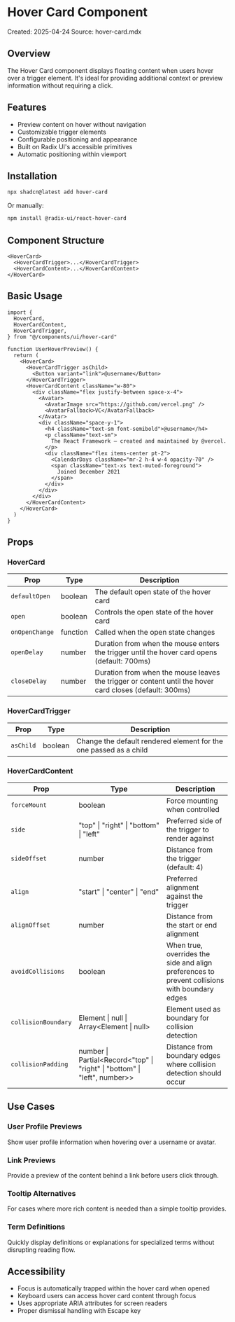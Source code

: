 # Hover Card Component
Created: 2025-04-24
Source: hover-card.mdx

## Overview
The Hover Card component displays floating content when users hover over a trigger element. It's ideal for providing additional context or preview information without requiring a click.

## Features
- Preview content on hover without navigation
- Customizable trigger elements
- Configurable positioning and appearance
- Built on Radix UI's accessible primitives
- Automatic positioning within viewport

## Installation

```bash
npx shadcn@latest add hover-card
```

Or manually:

```bash
npm install @radix-ui/react-hover-card
```

## Component Structure

```tsx
<HoverCard>
  <HoverCardTrigger>...</HoverCardTrigger>
  <HoverCardContent>...</HoverCardContent>
</HoverCard>
```

## Basic Usage

```tsx
import {
  HoverCard,
  HoverCardContent,
  HoverCardTrigger,
} from "@/components/ui/hover-card"

function UserHoverPreview() {
  return (
    <HoverCard>
      <HoverCardTrigger asChild>
        <Button variant="link">@username</Button>
      </HoverCardTrigger>
      <HoverCardContent className="w-80">
        <div className="flex justify-between space-x-4">
          <Avatar>
            <AvatarImage src="https://github.com/vercel.png" />
            <AvatarFallback>VC</AvatarFallback>
          </Avatar>
          <div className="space-y-1">
            <h4 className="text-sm font-semibold">@username</h4>
            <p className="text-sm">
              The React Framework – created and maintained by @vercel.
            </p>
            <div className="flex items-center pt-2">
              <CalendarDays className="mr-2 h-4 w-4 opacity-70" />
              <span className="text-xs text-muted-foreground">
                Joined December 2021
              </span>
            </div>
          </div>
        </div>
      </HoverCardContent>
    </HoverCard>
  )
}
```

## Props

### HoverCard

| Prop | Type | Description |
| ---- | ---- | ----------- |
| `defaultOpen` | boolean | The default open state of the hover card |
| `open` | boolean | Controls the open state of the hover card |
| `onOpenChange` | function | Called when the open state changes |
| `openDelay` | number | Duration from when the mouse enters the trigger until the hover card opens (default: 700ms) |
| `closeDelay` | number | Duration from when the mouse leaves the trigger or content until the hover card closes (default: 300ms) |

### HoverCardTrigger

| Prop | Type | Description |
| ---- | ---- | ----------- |
| `asChild` | boolean | Change the default rendered element for the one passed as a child |

### HoverCardContent

| Prop | Type | Description |
| ---- | ---- | ----------- |
| `forceMount` | boolean | Force mounting when controlled |
| `side` | "top" \| "right" \| "bottom" \| "left" | Preferred side of the trigger to render against |
| `sideOffset` | number | Distance from the trigger (default: 4) |
| `align` | "start" \| "center" \| "end" | Preferred alignment against the trigger |
| `alignOffset` | number | Distance from the start or end alignment |
| `avoidCollisions` | boolean | When true, overrides the side and align preferences to prevent collisions with boundary edges |
| `collisionBoundary` | Element \| null \| Array<Element \| null> | Element used as boundary for collision detection |
| `collisionPadding` | number \| Partial<Record<"top" \| "right" \| "bottom" \| "left", number>> | Distance from boundary edges where collision detection should occur |

## Use Cases

### User Profile Previews
Show user profile information when hovering over a username or avatar.

### Link Previews
Provide a preview of the content behind a link before users click through.

### Tooltip Alternatives
For cases where more rich content is needed than a simple tooltip provides.

### Term Definitions
Quickly display definitions or explanations for specialized terms without disrupting reading flow.

## Accessibility

- Focus is automatically trapped within the hover card when opened
- Keyboard users can access hover card content through focus
- Uses appropriate ARIA attributes for screen readers
- Proper dismissal handling with Escape key